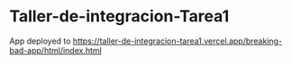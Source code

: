 # Taller-de-integracion-Tarea1
App deployed to https://taller-de-integracion-tarea1.vercel.app/breaking-bad-app/html/index.html